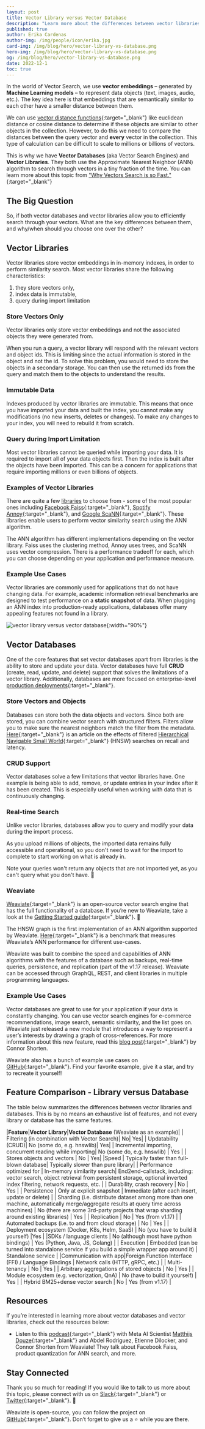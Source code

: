 ```yaml
---
layout: post
title: Vector Library versus Vector Database 
description: "Learn more about the differences between vector libraries and vector databases!"
published: true
author: Erika Cardenas
author-img: /img/people/icon/erika.jpg
card-img: /img/blog/hero/vector-library-vs-database.png
hero-img: /img/blog/hero/vector-library-vs-database.png
og: /img/blog/hero/vector-library-vs-database.png
date: 2022-12-1
toc: true
---
```

In the world of Vector Search, we use **vector embeddings** – generated by **Machine Learning models** – to represent data objects (text, images, audio, etc.). The key idea here is that embeddings that are semantically similar to each other have a smaller distance between them. 

We can use [vector distance functions](https://weaviate.io/blog/2022/09/Distance-Metrics-in-Vector-Search.html){:target="_blank"} like euclidean distance or cosine distance to determine if these objects are similar to other objects in the collection. However, to do this we need to compare the distances between the query vector and **every** vector in the collection. This type of calculation can be difficult to scale to millions or billions of vectors.

This is why we have **Vector Databases** (aka Vector Search Engines) and **Vector Libraries**. They both use the Approximate Nearest Neighbor (ANN) algorithm to search through vectors in a tiny fraction of the time. You can learn more about this topic from ["Why Vectors Search is so Fast."](https://weaviate.io/blog/2022/09/Why-is-Vector-Search-so-fast.html){:target="_blank"}

## The Big Question
So, if both vector databases and vector libraries allow you to efficiently search through your vectors. What are the key differences between them, and why/when should you choose one over the other?

## Vector Libraries
Vector libraries store vector embeddings in in-memory indexes, in order to perform similarity search. Most vector libraries share the following characteristics:
1. they store vectors only,
2. index data is immutable,
3. query during import limitation 

### Store Vectors Only
Vector libraries only store vector embeddings and not the associated objects they were generated from. 

When you run a query, a vector library will respond with the relevant vectors and object ids.
This is limiting since the actual information is stored in the object and not the id. To solve this problem, you would need to store the objects in a secondary storage. You can then use the returned ids from the query and match them to the objects to understand the results. 

### Immutable Data
Indexes produced by vector libraries are immutable. This means that once you have imported your data and built the index, you cannot make any modifications (no new inserts, deletes or changes). To make any changes to your index, you will need to rebuild it from scratch. 

### Query during Import Limitation 
Most vector libraries cannot be queried while importing your data. It is required to import all of your data objects first. Then the index is built after the objects have been imported. This can be a concern for applications that require importing millions or even billions of objects. 

### Examples of Vector Libraries
There are quite a few <a href="http://ann-benchmarks.com/" target="_blank" data-proofer-ignore>libraries</a> to choose from - some of the most popular ones including [Facebook Faiss](https://github.com/facebookresearch/faiss){:target="_blank"}, [Spotify Annoy](https://github.com/spotify/annoy){:target="_blank"}, and [Google ScaNN](https://github.com/google-research/google-research/tree/master/scann){:target="_blank"}. These libraries enable users to perform vector similarity search using the ANN algorithm.

The ANN algorithm has different implementations depending on the vector library. Faiss uses the clustering method, Annoy uses trees, and ScaNN uses vector compression. There is a performance tradeoff for each, which you can choose depending on your application and performance measure.

### Example Use Cases
Vector libraries are commonly used for applications that do not have changing data. For example, academic information retrieval benchmarks are designed to test performance on a **static snapshot** of data. When plugging an ANN index into production-ready applications, databases offer many appealing features not found in a library.

![vector library versus vector database](/img/blog/vector-library-vs-database/vector-library-vs-database.png){:width="90%"}

## Vector Databases
One of the core features that set vector databases apart from libraries is the ability to store and update your data. Vector databases have full **CRUD** (create, read, update, and delete) support that solves the limitations of a vector library. Additionally, databases are more focused on enterprise-level [production deployments](https://www.youtube.com/watch?v=gXPuhyM11_k){:target="_blank"}.

### Store Vectors and Objects
Databases can store both the data objects and vectors. Since both are stored, you can combine vector search with structured filters. Filters allow you to make sure the nearest neighbors match the filter from the metadata. [Here](https://towardsdatascience.com/effects-of-filtered-hnsw-searches-on-recall-and-latency-434becf8041c){:target="_blank"} is an article on the effects of filtered [Hierarchical Navigable Small World](/developers/weaviate/current/vector-index-plugins/hnsw.html){:target="_blank"} (HNSW) searches on recall and latency.

### CRUD Support
Vector databases solve a few limitations that vector libraries have. One example is being able to add, remove, or update entries in your index after it has been created. This is especially useful when working with data that is continuously changing. 
### Real-time Search 
Unlike vector libraries, databases allow you to query and modify your data during the import process. 

As you upload millions of objects, the imported data remains fully accessible and operational, so you don't need to wait for the import to complete to start working on what is already in.

Note your queries won't return any objects that are not imported yet, as you can't query what you don't have. 🤔

### Weaviate
[Weaviate](/developers/weaviate/current/){:target="_blank"} is an open-source vector search engine that has the full functionality of a database. If you’re new to Weaviate, take a look at the [Getting Started guide](/developers/weaviate/current/getting-started/index.html){:target="_blank"}. 🙂

The HNSW graph is the first implementation of an ANN algorithm supported by Weaviate. [Here](/developers/weaviate/current/benchmarks/ann.html){:target="_blank"} is a benchmark that measures Weaviate’s ANN performance for different use-cases.

Weaviate was built to combine the speed and capabilities of ANN algorithms with the features of a database such as backups, real-time queries, persistence, and replication (part of the v1.17 release). Weaviate can be accessed through GraphQL, REST, and client libraries in multiple programming languages.

### Example Use Cases
Vector databases are great to use for your application if your data is constantly changing. You can use vector search engines for e-commerce recommendations, image search, semantic similarity, and the list goes on. Weaviate just released a new module that introduces a way to represent a user’s interests by drawing a graph of cross-references. For more information about this new feature, read this [blog post](/blog/2022/11/ref2vec-centroid.html){:target="_blank"} by Connor Shorten. 

Weaviate also has a bunch of example use cases on [GitHub](https://github.com/semi-technologies/weaviate-examples){:target="_blank"}. Find your favorite example, give it a star, and try to recreate it yourself!

## Feature Comparison - Library versus Database 
The table below summarizes the differences between vector libraries and databases. This is by no means an exhaustive list of features, and not every library or database has the same features. 

|**Feature**|**Vector Library**|**Vector Database** (Weaviate as an example)|
| Filtering (in combination with Vector Search)| No| Yes|
| Updatability (CRUD)| No (some do, e.g. hnswlib)| Yes|
| Incremental importing, concurrent reading while importing| No (some do, e.g. hnswlib) | Yes |
| Stores objects and vectors | No | Yes|
|Speed | Typically faster than full-blown database|  Typically slower than pure library|
| Performance optimized for | In-memory similarity search| End2end-callstack, including: vector search, object retrieval from persistent storage, optional inverted index filtering, network requests, etc. |
| Durability, crash recovery | No | Yes |
| Persistence | Only at explicit snapshot | Immediate (after each insert, update or delete) |
| Sharding (i.e. distribute dataset among more than one machine, automatically merge/aggregate results at query time across machines) | No (there are some 3rd-party projects that wrap sharding around existing libraries) | Yes |
| Replication | No | Yes (from v1.17) |
| Automated backups (i.e. to and from cloud storage) | No | Yes |
| Deployment ecosystem (Docker, K8s, Helm, SaaS) | No (you have to build it yourself) |Yes |
|SDKs / language clients | No (although most have python bindings) | Yes (Python, Java, JS, Golang) |
| Execution | Embedded (can be turned into standalone service if you build a simple wrapper app around it) | Standalone service |
|Communication with app|Foreign Function Interface (FFI) / Language Bindings | Network calls (HTTP, gRPC, etc.) |
| Multi-tenancy | No | Yes |
| Arbitrary aggregations of stored objects | No | Yes |
| Module ecosystem (e.g. vectorization, QnA) | No (have to build it yourself) | Yes |
| Hybrid BM25+dense vector search | No | Yes (from v1.17) |

## Resources 
If you’re interested in learning more about vector databases and vector libraries, check out the resources below:

* Listen to this [podcast](https://www.youtube.com/watch?v=5o1YTp1IL5o){:target="_blank"} with Meta AI Scientist [Matthijs Douze](https://www.linkedin.com/in/matthijs-douze-750980177/){:target="_blank"} and Abdel Rodriguez, Etienne Dilocker, and Connor Shorten from Weaviate! They talk about Facebook Faiss, product quantization for ANN search, and more. 
                                                         
## Stay Connected
Thank you so much for reading! If you would like to talk to us more about this topic, please connect with us on [Slack](https://join.slack.com/t/weaviate/shared_invite/zt-goaoifjr-o8FuVz9b1HLzhlUfyfddhw){:target="_blank"} or [Twitter](https://twitter.com/weaviate_io){:target="_blank"}. 🙂

Weaviate is open-source, you can follow the project on [GitHub](https://github.com/semi-technologies/weaviate){:target="_blank"}. Don’t forget to give us a ⭐️ while you are there.